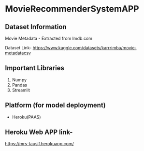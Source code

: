 # MovieRecommenderSystemAPP

## Dataset Information
Movie Metadata - Extracted from Imdb.com

Dataset Link- https://www.kaggle.com/datasets/karrrimba/movie-metadatacsv

## Important Libraries
1. Numpy
2. Pandas
3. Streamlit

## Platform (for model deployment)
* Heroku(PAAS)

## Heroku Web APP link-
https://mrs-tausif.herokuapp.com/

